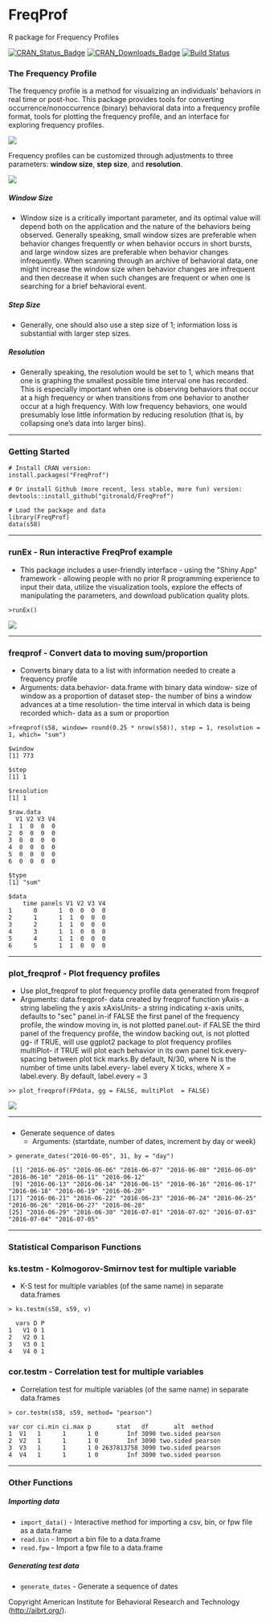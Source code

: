# FreqProf
R package for Frequency Profiles

[![CRAN_Status_Badge](http://www.r-pkg.org/badges/version/FreqProf)](http://cran.r-project.org/package=FreqProf)
[![CRAN_Downloads_Badge](http://cranlogs.r-pkg.org/badges/grand-total/FreqProf)](http://cranlogs.r-pkg.org/badges/grand-total/FreqProf)
[![Build Status](https://travis-ci.org/gitronald/FreqProf.svg?branch=master)](https://travis-ci.org/gitronald/FreqProf)

### The Frequency Profile
The frequency profile is a method for visualizing an individuals' behaviors in real time or post-hoc. This package provides tools for converting occurrence/nonoccurrence (binary) behavioral data into a frequency profile format, tools for plotting the frequency profile, and an interface for exploring frequency profiles.

![](https://i.imgur.com/9DvRzhW.png)


Frequency profiles can be customized through adjustments to three parameters: __window size__, __step size__, and __resolution__.
  
![](https://i.imgur.com/gtViBsB.jpg)

##### Window Size  
* Window size is a critically important parameter, and its optimal value will depend both on the application and the nature of the behaviors being observed.  Generally speaking, small window sizes are preferable when behavior changes frequently or when behavior occurs in short bursts, and large window sizes are preferable when behavior changes infrequently.  When scanning through an archive of behavioral data, one might increase the window size when behavior changes are infrequent and then decrease it when such changes are frequent or when one is searching for a brief behavioral event.
  
##### Step Size  
* Generally, one should also use a step size of 1; information loss is substantial with larger step sizes.

##### Resolution   
* Generally speaking, the resolution would be set to 1, which means that one is graphing the smallest possible time interval one has recorded.  This is especially important when one is observing behaviors that occur at a high frequency or when transitions from one behavior to another occur at a high frequency.  With low frequency behaviors, one would presumably lose little information by reducing resolution (that is, by collapsing one’s data into larger bins).

------

### Getting Started

``` {r}
# Install CRAN version:
install.packages("FreqProf")

# Or install Github (more recent, less stable, more fun) version:
devtools::install_github("gitronald/FreqProf")

# Load the package and data
library(FreqProf)
data(s58)
```

------

### runEx - Run interactive FreqProf example

* This package includes a user-friendly interface - using the "Shiny App" framework - allowing people with no prior R programming experience to input their data, utilize the visualization tools, explore the effects of manipulating the parameters, and download publication quality plots.

```{r}
>runEx()
```

![](https://i.imgur.com/zjvcQVn.png)

------

### freqprof - Convert data to moving sum/proportion
* Converts binary data to a list with information needed to create a frequency profile
* Arguments:
  data.behavior- data.frame with binary data 
  window- size of window as a proportion of dataset
  step- the number of bins a window advances at a time
  resolution- the time interval in which data is being recorded
  which- data as a sum or proportion


  
```{r}
>freqprof(s58, window= round(0.25 * nrow(s58)), step = 1, resolution = 1, which= "sum")
```


```{r}
$window
[1] 773

$step
[1] 1

$resolution
[1] 1

$raw.data
  V1 V2 V3 V4
1  1  0  0  0
2  0  0  0  0
3  0  0  0  0
4  0  0  0  0
5  0  0  0  0
6  0  0  0  0

$type
[1] "sum"

$data
    time panels V1 V2 V3 V4
1      0      1  0  0  0  0
2      1      1  1  0  0  0
3      2      1  1  0  0  0
4      3      1  1  0  0  0
5      4      1  1  0  0  0
6      5      1  1  0  0  0

```

------

### plot_freqprof - Plot frequency profiles
* Use plot_freqprof to plot frequency profile data generated from freqprof
* Arguments: 
  data.freqprof- data created by freqprof function
  yAxis- a string labeling the y axis
  xAxisUnits- a string indicating x-axis units, defaults to "sec"
  panel.in-if FALSE the first panel of the frequency profile, the window moving in, is not plotted
  panel.out- if FALSE the third panel of the frequency profile, the window backing out, is not plotted
  gg- if TRUE, will use ggplot2 package to plot frequency profiles
  multiPlot- if TRUE will plot each behavior in its own panel
  tick.every- spacing between plot tick marks.By default, N/30, where N is the number of time units
  label.every- label every X ticks, where X = label.every. By default, label.every = 3
```{r}
>> plot_freqprof(FPdata, gg = FALSE, multiPlot  = FALSE)
```

![](https://i.imgur.com/0nDqSD4.png)


------

### 
* Generate sequence of dates 
  * Arguments: (startdate, number of dates, increment by day or week)

``` {r}
> generate_dates("2016-06-05", 31, by = "day")

```
```{r}
 [1] "2016-06-05" "2016-06-06" "2016-06-07" "2016-06-08" "2016-06-09" "2016-06-10" "2016-06-11" "2016-06-12"
 [9] "2016-06-13" "2016-06-14" "2016-06-15" "2016-06-16" "2016-06-17" "2016-06-18" "2016-06-19" "2016-06-20"
[17] "2016-06-21" "2016-06-22" "2016-06-23" "2016-06-24" "2016-06-25" "2016-06-26" "2016-06-27" "2016-06-28"
[25] "2016-06-29" "2016-06-30" "2016-07-01" "2016-07-02" "2016-07-03" "2016-07-04" "2016-07-05"

```

------

### Statistical Comparison Functions

### ks.testm - Kolmogorov-Smirnov test for multiple variable
* K-S test for multiple variables (of the same name) in separate data.frames

```{r}
> ks.testm(s58, s59, v)
```

```{r}
  vars D P
1   V1 0 1
2   V2 0 1
3   V3 0 1
4   V4 0 1
```

### cor.testm - Correlation test for multiple variables
* Correlation test for multiple variables (of the same name) in separate data.frames

```{r}
> cor.testm(s58, s59, method= "pearson")
```

```{r}
var cor ci.min ci.max p       stat   df       alt  method
1  V1   1      1      1 0        Inf 3090 two.sided pearson
2  V2   1      1      1 0        Inf 3090 two.sided pearson
3  V3   1      1      1 0 2637813758 3090 two.sided pearson
4  V4   1      1      1 0        Inf 3090 two.sided pearson
```
------

### Other Functions

##### Importing data
* `import_data()` - Interactive method for importing a csv, bin, or fpw file as a data.frame
* `read.bin` - Import a bin file to a data.frame
* `read.fpw` - Import a fpw file to a data.frame

##### Generating test data
* `generate_dates` - Generate a sequence of dates


Copyright American Institute for Behavioral Research and Technology (http://aibrt.org/).